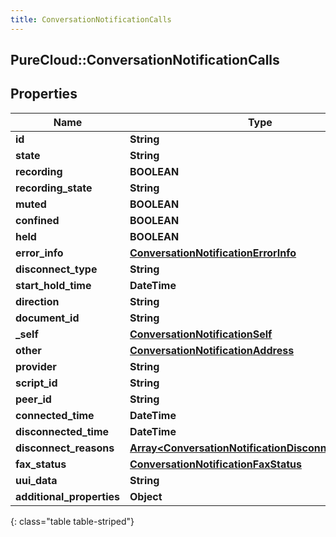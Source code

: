 ```yaml
---
title: ConversationNotificationCalls
---
```

## PureCloud::ConversationNotificationCalls

## Properties

|Name | Type | Description | Notes|
|------------ | ------------- | ------------- | -------------|
| **id** | **String** |  | [optional] |
| **state** | **String** |  | [optional] |
| **recording** | **BOOLEAN** |  | [optional] |
| **recording_state** | **String** |  | [optional] |
| **muted** | **BOOLEAN** |  | [optional] |
| **confined** | **BOOLEAN** |  | [optional] |
| **held** | **BOOLEAN** |  | [optional] |
| **error_info** | [**ConversationNotificationErrorInfo**](ConversationNotificationErrorInfo.html) |  | [optional] |
| **disconnect_type** | **String** |  | [optional] |
| **start_hold_time** | **DateTime** |  | [optional] |
| **direction** | **String** |  | [optional] |
| **document_id** | **String** |  | [optional] |
| **_self** | [**ConversationNotificationSelf**](ConversationNotificationSelf.html) |  | [optional] |
| **other** | [**ConversationNotificationAddress**](ConversationNotificationAddress.html) |  | [optional] |
| **provider** | **String** |  | [optional] |
| **script_id** | **String** |  | [optional] |
| **peer_id** | **String** |  | [optional] |
| **connected_time** | **DateTime** |  | [optional] |
| **disconnected_time** | **DateTime** |  | [optional] |
| **disconnect_reasons** | [**Array&lt;ConversationNotificationDisconnectReasons&gt;**](ConversationNotificationDisconnectReasons.html) |  | [optional] |
| **fax_status** | [**ConversationNotificationFaxStatus**](ConversationNotificationFaxStatus.html) |  | [optional] |
| **uui_data** | **String** |  | [optional] |
| **additional_properties** | **Object** |  | [optional] |
{: class="table table-striped"}


